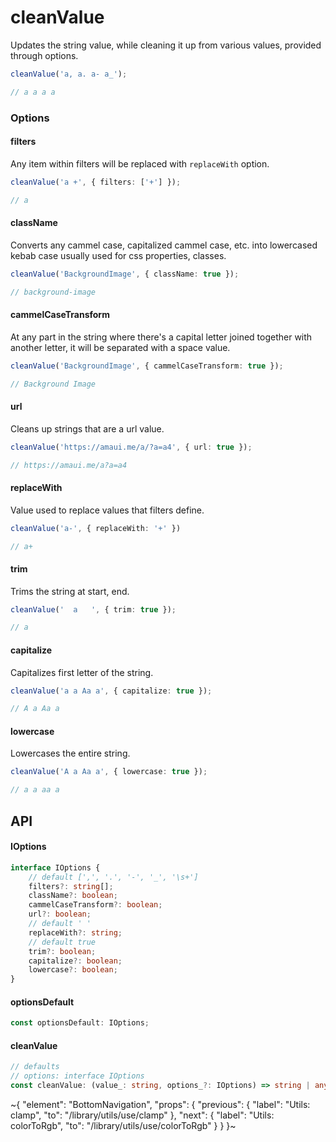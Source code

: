 
# cleanValue

Updates the string value, while cleaning it up from various values, provided through options.

```ts
cleanValue('a, a. a- a_');

// a a a a
```

### Options

#### filters

Any item within filters will be replaced with `replaceWith` option.

```ts
cleanValue('a +', { filters: ['+'] });

// a
```

#### className

Converts any cammel case, capitalized cammel case, etc. into lowercased kebab case usually used for css properties, classes.

```ts
cleanValue('BackgroundImage', { className: true });

// background-image
```

#### cammelCaseTransform

At any part in the string where there's a capital letter joined together with another letter, it will be separated with a space value.

```ts
cleanValue('BackgroundImage', { cammelCaseTransform: true });

// Background Image
```

#### url

Cleans up strings that are a url value.

```ts
cleanValue('https://amaui.me/a/?a=a4', { url: true });

// https://amaui.me/a?a=a4
```

#### replaceWith

Value used to replace values that filters define.

```ts
cleanValue('a-', { replaceWith: '+' })

// a+
```

#### trim

Trims the string at start, end.

```ts
cleanValue('  a   ', { trim: true });

// a
```

#### capitalize

Capitalizes first letter of the string.

```ts
cleanValue('a a Aa a', { capitalize: true });

// A a Aa a
```

#### lowercase

Lowercases the entire string.

```ts
cleanValue('A a Aa a', { lowercase: true });

// a a aa a
```

## API

#### IOptions

```ts
interface IOptions {
    // default [',', '.', '-', '_', '\s+']
    filters?: string[];
    className?: boolean;
    cammelCaseTransform?: boolean;
    url?: boolean;
    // default ' '
    replaceWith?: string;
    // default true
    trim?: boolean;
    capitalize?: boolean;
    lowercase?: boolean;
}
```

#### optionsDefault

```ts
const optionsDefault: IOptions;
```

#### cleanValue

```ts
// defaults
// options: interface IOptions
const cleanValue: (value_: string, options_?: IOptions) => string | any;
```


~{
  "element": "BottomNavigation",
  "props": {
    "previous": {
      "label": "Utils: clamp",
      "to": "/library/utils/use/clamp"
    },
    "next": {
      "label": "Utils: colorToRgb",
      "to": "/library/utils/use/colorToRgb"
    }
  }
}~
